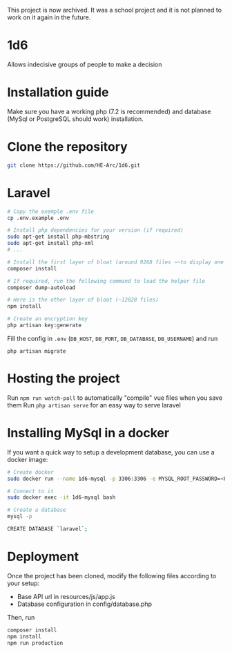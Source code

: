 This project is now archived. It was a school project and it is not planned to work on it again in the future.

# 1d6
Allows indecisive groups of people to make a decision


# Installation guide
Make sure you have a working php (7.2 is recommended) and database (MySql or PostgreSQL should work) installation.

# Clone the repository
```bash
git clone https://github.com/HE-Arc/1d6.git
```

# Laravel
```bash
# Copy the exemple .env file
cp .env.example .env

# Install php dependencies for your version (if required)
sudo apt-get install php-mbstring
sudo apt-get install php-xml
# ...

# Install the first layer of bloat (around 9268 files ~~to display one h1 and 8 links~~)
composer install

# If required, run the following command to load the helper file
composer dump-autoload

# Here is the other layer of bloat (~12828 files)
npm install

# Create an encryption key
php artisan key:generate
```

Fill the config in `.env` (`DB_HOST`, `DB_PORT`, `DB_DATABASE`, `DB_USERNAME`) and run

```
php artisan migrate
```

# Hosting the project
Run `npm run watch-poll` to automatically "compile" vue files when you save them
Run `php artisan serve` for an easy way to serve laravel


# Installing MySql in a docker
If you want a quick way to setup a development database, you can use a docker image:

```bash
# Create docker
sudo docker run --name 1d6-mysql -p 3306:3306 -e MYSQL_ROOT_PASSWORD=<PASSWORD> -d mysql:5.7.28

# Connect to it
sudo docker exec -it 1d6-mysql bash

# Create a database
mysql -p

CREATE DATABASE `laravel`;
```

# Deployment

Once the project has been cloned, modify the following files according to your setup:

- Base API url in resources/js/app.js
- Database configuration in config/database.php

Then, run

```bash
composer install
npm install
npm run production
```
